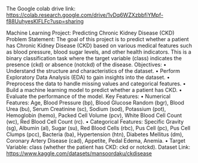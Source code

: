 The Google colab drive link: https://colab.research.google.com/drive/1vDq6WZXzbbfiYMpf-f88UuhyesKlFLFc?usp=sharing



Machine Learning Project: Predicting Chronic Kidney
Disease (CKD)
Problem Statement: The goal of this project is to predict whether a patient has
Chronic Kidney Disease (CKD) based on various medical features such as blood
pressure, blood sugar levels, and other health indicators. This is a binary
classification task where the target variable (class) indicates the presence (ckd) or
absence (notckd) of the disease.
Objectives:
• Understand the structure and characteristics of the dataset.
• Perform Exploratory Data Analysis (EDA) to gain insights into the dataset.
• Preprocess the data to handle missing values and categorical features.
• Build a machine learning model to predict whether a patient has CKD.
• Evaluate the performance of the model.
Key Features:
• Numerical Features: Age, Blood Pressure (bp), Blood Glucose Random (bgr),
Blood Urea (bu), Serum Creatinine (sc), Sodium (sod), Potassium (pot),
Hemoglobin (hemo), Packed Cell Volume (pcv), White Blood Cell Count (wc),
Red Blood Cell Count (rc).
• Categorical Features: Specific Gravity (sg), Albumin (al), Sugar (su), Red
Blood Cells (rbc), Pus Cell (pc), Pus Cell Clumps (pcc), Bacteria (ba),
Hypertension (htn), Diabetes Mellitus (dm), Coronary Artery Disease (cad),
Appetite, Pedal Edema, Anemia.
• Target Variable: class (whether the patient has CKD: ckd or notckd).
Dataset Link: https://www.kaggle.com/datasets/mansoordaku/ckdisease
